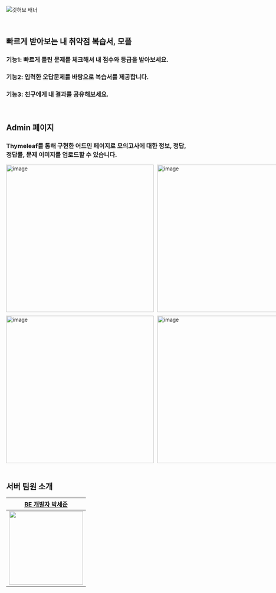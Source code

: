

![깃허브 배너](https://github.com/user-attachments/assets/e0f52d08-05f9-44ba-9a71-f20cb9d52743)

<br/>

<h2>  빠르게 받아보는 내 취약점 복습서, 모플  </h2>
<h3> 기능1: 빠르게 틀린 문제를 체크해서 내 점수와 등급을 받아보세요. </h3>
<h3> 기능2: 입력한 오답문제를 바탕으로 복습서를 제공합니다. </h3>
<h3> 기능3: 친구에게 내 결과를 공유해보세요. </h3>

<br/>

<h2>  Admin 페이지  </h2>
<h3> Thymeleaf를 통해 구현한 어드민 페이지로 모의고사에 대한 정보, 정답, 정답률, 문제 이미지를 업로드할 수 있습니다. </h3>
<div style="display: grid; grid-template-columns: 1fr 1fr; gap: 10px;">
  <img src="https://github.com/user-attachments/assets/f9bfffc3-7708-49a4-b240-80ea71bae83e" alt="image" width="400" height="400">
  <img src="https://github.com/user-attachments/assets/6bf10fa0-018a-4e63-9219-442ed3843312" alt="image" width="400" height="400">
  <img src="https://github.com/user-attachments/assets/b255e176-8eec-4666-b190-12c6e5a3c996" alt="image" width="400" height="400">
  <img src="https://github.com/user-attachments/assets/26ac807a-eeab-42ab-8f66-bcb9af101ee4" alt="image" width="400" height="400">
</div>


<br/>

## 서버 팀원 소개
|[BE 개발자 박세준](https://github.com/sejoon00)|
|:--------:|
|<img src="https://avatars.githubusercontent.com/u/74056843?v=4" width=200>|

